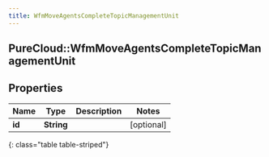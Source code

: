 ```yaml
---
title: WfmMoveAgentsCompleteTopicManagementUnit
---
```

## PureCloud::WfmMoveAgentsCompleteTopicManagementUnit

## Properties

|Name | Type | Description | Notes|
|------------ | ------------- | ------------- | -------------|
| **id** | **String** |  | [optional] |
{: class="table table-striped"}


